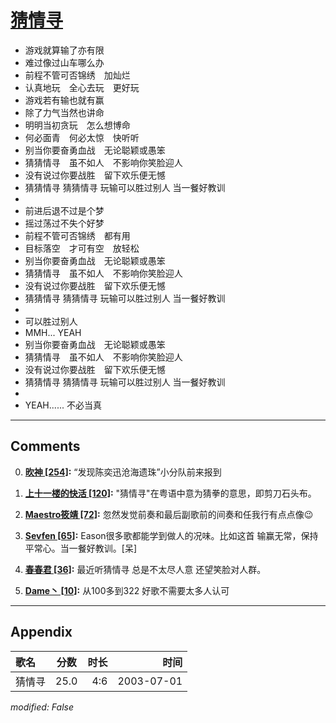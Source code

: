 # [猜情寻](https://music.163.com/song?id=66811)

* 游戏就算输了亦有限
* 难过像过山车哪么办
* 前程不管可否锦绣　加灿烂
* 认真地玩　全心去玩　更好玩
* 游戏若有输也就有赢
* 除了力气当然也讲命
* 明明当初贪玩　怎么想博命
* 何必面青　何必太惊　快听听
* 别当你要奋勇血战　无论聪颖或愚笨
* 猜猜情寻　虽不如人　不影响你笑脸迎人
* 没有说过你要战胜　留下欢乐便无憾
* 猜猜情寻 猜猜情寻 玩输可以胜过别人 当一餐好教训
* 
* 前进后退不过是个梦
* 摇过荡过不失个好梦
* 前程不管可否锦绣　都有用
* 目标落空　才可有空　放轻松
* 别当你要奋勇血战　无论聪颖或愚笨
* 猜猜情寻　虽不如人　不影响你笑脸迎人
* 没有说过你要战胜　留下欢乐便无憾
* 猜猜情寻 猜猜情寻 玩输可以胜过别人 当一餐好教训
* 
* 可以胜过别人
* MMH... YEAH
* 别当你要奋勇血战　无论聪颖或愚笨
* 猜猜情寻　虽不如人　不影响你笑脸迎人
* 没有说过你要战胜　留下欢乐便无憾
* 猜猜情寻 猜猜情寻 玩输可以胜过别人 当一餐好教训
* 
* YEAH...... 不必当真


---

## Comments
0. **[欥神 \[254\]](https://music.163.com/#/user/home?id=34160623):** “发现陈奕迅沧海遗珠”小分队前来报到

1. **[上十一楼的快活 \[120\]](https://music.163.com/#/user/home?id=104292082):** "猜情寻"在粤语中意为猜拳的意思，即剪刀石头布。

2. **[Maestro筱靖 \[72\]](https://music.163.com/#/user/home?id=82836961):** 忽然发觉前奏和最后副歌前的间奏和任我行有点点像😉

3. **[Sevfen \[65\]](https://music.163.com/#/user/home?id=6155296):** Eason很多歌都能学到做人的况味。比如这首 输赢无常，保持平常心。当一餐好教训。[呆]

4. **[春春君 \[36\]](https://music.163.com/#/user/home?id=29892172):** 最近听猜情寻  总是不太尽人意  还望笑脸对人群。

5. **[Dame丶 \[10\]](https://music.163.com/#/user/home?id=363548928):** 从100多到322 好歌不需要太多人认可



---

## Appendix

|歌名|分数|时长|时间|
|:---|:---:|---:|---:|
|猜情寻|25.0|4:6|2003-07-01

*modified: False*